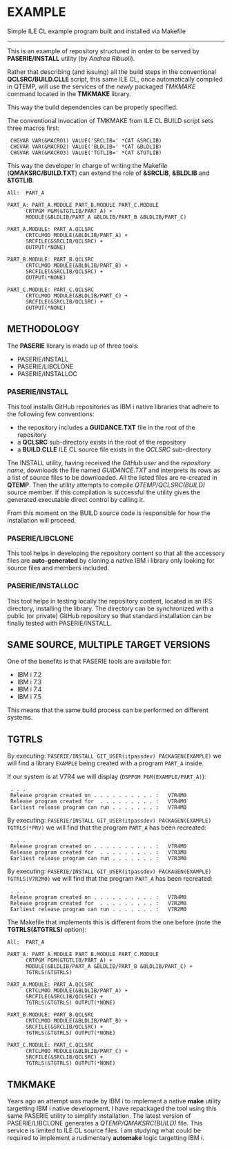 # EXAMPLE
Simple ILE CL example program built and installed via Makefile

-----

This is an example of repository structured in order to be served by **PASERIE/INSTALL** utility (by *Andrea Ribuoli*).

Rather that describing (and issuing) all the build steps in the conventional **QCLSRC/BUILD.CLLE** script, this same ILE CL, once automatically compiled in QTEMP, will use the services of the *newly* packaged *TMKMAKE* command located in the **TMKMAKE** library. 

This way the build dependencies can be properly specified.

The conventional invocation of TMKMAKE from ILE CL BUILD script sets three macros first:

```
 CHGVAR VAR(&MACRO1) VALUE('SRCLIB=' *CAT &SRCLIB)
 CHGVAR VAR(&MACRO2) VALUE('BLDLIB=' *CAT &BLDLIB)
 CHGVAR VAR(&MACRO3) VALUE('TGTLIB=' *CAT &TGTLIB)
``` 

This way the developer in charge of writing the Makefile (**QMAKSRC/BUILD.TXT**) can extend the role of **&SRCLIB**, **&BLDLIB** and **&TGTLIB**.


```
All:  PART_A 

PART_A: PART_A.MODULE PART_B.MODULE PART_C.MODULE
      CRTPGM PGM(&TGTLIB/PART_A) +
      MODULE(&BLDLIB/PART_A &BLDLIB/PART_B &BLDLIB/PART_C)      

PART_A.MODULE: PART_A.QCLSRC
      CRTCLMOD MODULE(&BLDLIB/PART_A) +
      SRCFILE(&SRCLIB/QCLSRC) +
      OUTPUT(*NONE)

PART_B.MODULE: PART_B.QCLSRC
      CRTCLMOD MODULE(&BLDLIB/PART_B) +
      SRCFILE(&SRCLIB/QCLSRC) +
      OUTPUT(*NONE)

PART_C.MODULE: PART_C.QCLSRC
      CRTCLMOD MODULE(&BLDLIB/PART_C) +
      SRCFILE(&SRCLIB/QCLSRC) +
      OUTPUT(*NONE)

```

## METHODOLOGY

The **PASERIE** library is made up of three tools:

* PASERIE/INSTALL
* PASERIE/LIBCLONE
* PASERIE/INSTALLOC


### PASERIE/INSTALL

This tool installs GitHub repositories as IBM i native libraries that adhere to the following few conventions:

* the repository includes a **GUIDANCE.TXT** file in the root of the repository
* a **QCLSRC** sub\-directory exists in the root of the repository
* a **BUILD.CLLE** ILE CL source file exists in the *QCLSRC* sub\-directory

The INSTALL utility, having received the *GitHub user* and the *repository name*, downloads the file named *GUIDANCE.TXT* and interprets its rows as a list of source files to be downloaded.
All the listed files are re\-created in **QTEMP**.
Then the utility attempts to compile *QTEMP/QCLSRC(BUILD)* source member.
If this compilation is successful the utility gives the generated executable direct control by calling it. 
 
From this moment on the BUILD source code is responsible for how the installation will proceed.  


### PASERIE/LIBCLONE

This tool helps in developing the repository content so that all the accessory files are **auto\-generated**
by cloning a native IBM i library only looking for source files and members included.


### PASERIE/INSTALLOC

This tool helps in testing locally the repository content, located in an IFS directory, installing the 
library. The directory can be synchronized with a public (or private) GitHub repository so that standard
installation can be finally tested with PASERIE/INSTALL.


## SAME SOURCE, MULTIPLE TARGET VERSIONS

One of the benefits is that PASERIE tools are available for:

* IBM i 7.2
* IBM i 7.3
* IBM i 7.4 
* IBM i 7.5

This means that the same build process can be performed on different systems.

## TGTRLS

By executing: `PASERIE/INSTALL GIT_USER(itpassdev) PACKAGEN(EXAMPLE)` we will find a library `EXAMPLE`
being created with a program `PART_A` inside.

If our system is at V7R4 we will display (`DSPPGM PGM(EXAMPLE/PART_A)`):

```
 . . .
 Release program created on . . . . . . . . . . :   V7R4M0 
 Release program created for  . . . . . . . . . :   V7R4M0 
 Earliest release program can run . . . . . . . :   V7R4M0 
```

By executing: `PASERIE/INSTALL GIT_USER(itpassdev) PACKAGEN(EXAMPLE) TGTRLS(*PRV)` we will find that the program `PART_A` has been recreated:

```
 . . .
 Release program created on . . . . . . . . . . :   V7R4M0 
 Release program created for  . . . . . . . . . :   V7R3M0 
 Earliest release program can run . . . . . . . :   V7R3M0 
```

By executing: `PASERIE/INSTALL GIT_USER(itpassdev) PACKAGEN(EXAMPLE) TGTRLS(V7R2M0)` we will find that the program `PART_A` has been recreated:

```
 . . .
 Release program created on . . . . . . . . . . :   V7R4M0 
 Release program created for  . . . . . . . . . :   V7R2M0 
 Earliest release program can run . . . . . . . :   V7R2M0 
```

The Makefile that implements this is different from the one before (note the **TGTRLS(&TGTRLS)** option):

```
All:  PART_A 

PART_A: PART_A.MODULE PART_B.MODULE PART_C.MODULE
      CRTPGM PGM(&TGTLIB/PART_A) +
      MODULE(&BLDLIB/PART_A &BLDLIB/PART_B &BLDLIB/PART_C) +
      TGTRLS(&TGTRLS) 

PART_A.MODULE: PART_A.QCLSRC
      CRTCLMOD MODULE(&BLDLIB/PART_A) +
      SRCFILE(&SRCLIB/QCLSRC) +
      TGTRLS(&TGTRLS) OUTPUT(*NONE)

PART_B.MODULE: PART_B.QCLSRC
      CRTCLMOD MODULE(&BLDLIB/PART_B) +
      SRCFILE(&SRCLIB/QCLSRC) +
      TGTRLS(&TGTRLS) OUTPUT(*NONE)

PART_C.MODULE: PART_C.QCLSRC
      CRTCLMOD MODULE(&BLDLIB/PART_C) +
      SRCFILE(&SRCLIB/QCLSRC) +
      TGTRLS(&TGTRLS) OUTPUT(*NONE)
```

## TMKMAKE

Years ago an attempt was made by IBM i to implement a native **make** utility targetting IBM i native development.
I have repackaged the tool using this same PASERIE utility to simplify installation.
The latest version of PASERIE/LIBCLONE generates a *QTEMP/QMAKSRC(BUILD)* file.
This service is limited to ILE CL source files. I am studying what could be required to implement a rudimentary
**automake** logic targetting IBM i. 


